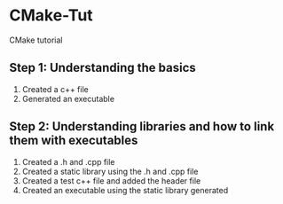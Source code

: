 # CMake-Tut
CMake tutorial

## Step 1: Understanding the basics
1. Created a c++ file 
2. Generated an executable

## Step 2: Understanding libraries and how to link them with executables
1. Created a .h and .cpp file 
2. Created a static library using the .h and .cpp file
3. Created a test c++ file and added the header file
4. Created an executable using the static library generated 
